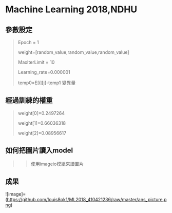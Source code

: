 # Machine Learning 2018,NDHU #
## 參數設定 ##
>Epoch = 1
>>
>weight=[random_value,random_value,random_value]
>>
>MaxIterLimit = 10
>>
>Learning_rate=0.000001
>>
>temp0=E[i][j]-temp1
>變異量
## 經過訓練的權重 ##
>weight[0]=0.2497264 
>>
>weight[1]=0.66036318
>>
>weight[2]=0.08956617
## 如何把圖片讀入model ##
>>使用imageio模組來讀圖片
## 成果 ##
![image]=(https://github.com/louis8ok1/ML2018_410421236/raw/master/ans_picture.png)
